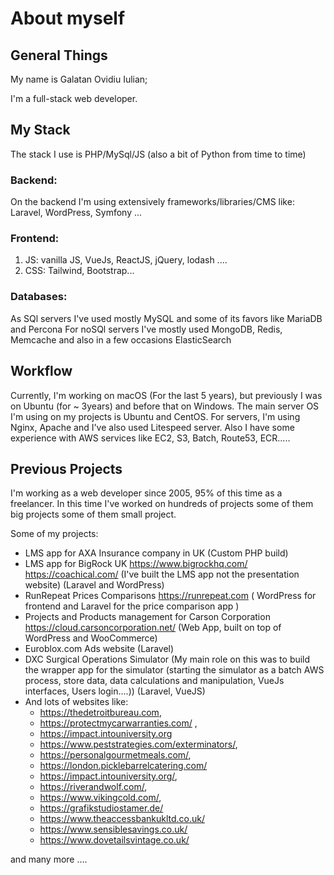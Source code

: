 # About myself

## General Things 

My name is Galatan Ovidiu Iulian;

I'm a full-stack web developer.


## My Stack

The stack I use is PHP/MySql/JS (also a bit of Python from time to time)

### Backend:

On the backend I'm using extensively frameworks/libraries/CMS like: Laravel, WordPress, Symfony ...

### Frontend: 

1) JS: vanilla JS, VueJs, ReactJS, jQuery, lodash ....
2) CSS: Tailwind, Bootstrap...

### Databases:

As SQl servers I've used mostly MySQL and some of its favors like MariaDB and Percona
For noSQl servers I've mostly used MongoDB, Redis, Memcache and also in a few occasions ElasticSearch


## Workflow

Currently, I'm working on macOS (For the last 5 years), but previously I was on Ubuntu (for ~ 3years) and before that on Windows.
The main server OS I'm using on my projects is Ubuntu and CentOS.
For servers, I'm using Nginx, Apache and I've also used Litespeed server.
Also I have some experience with AWS services like EC2, S3, Batch, Route53, ECR.....


## Previous Projects

I'm working as a web developer since 2005, 95% of this time as a freelancer. In this time I've worked on hundreds of projects some of them big projects some of them small project.

Some of my projects:

- LMS app for AXA Insurance company in UK (Custom PHP build)
- LMS app for BigRock UK https://www.bigrockhq.com/ https://coachical.com/ (I've built the LMS app not the presentation website) (Laravel and WordPress)
- RunRepeat Prices Comparisons https://runrepeat.com ( WordPress for frontend and Laravel for the price comparison app )
- Projects and Products management for Carson Corporation https://cloud.carsoncorporation.net/ (Web App, built on top of WordPress and WooCommerce)
- Euroblox.com Ads website (Laravel)
- DXC Surgical Operations Simulator (My main role on this was to build the wrapper app for the simulator (starting the simulator as a batch AWS process, store data, data calculations and manipulation, VueJs interfaces, Users login....)) (Laravel, VueJS)
- And lots of websites like: 
  - https://thedetroitbureau.com, 
  - https://protectmycarwarranties.com/ , 
  - https://impact.intouniversity.org
  - https://www.peststrategies.com/exterminators/, 
  - https://personalgourmetmeals.com/, 
  - https://london.picklebarrelcatering.com/ 
  - https://impact.intouniversity.org/, 
  - https://riverandwolf.com/, 
  - https://www.vikingcold.com/, 
  - https://grafikstudiostamer.de/
  - https://www.theaccessbankukltd.co.uk/
  - https://www.sensiblesavings.co.uk/
  - https://www.dovetailsvintage.co.uk/

and many more ....

